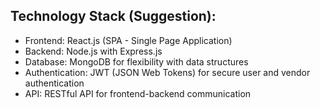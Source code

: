 ## Technology Stack (Suggestion):
* Frontend: React.js (SPA - Single Page Application)
* Backend: Node.js with Express.js
* Database: MongoDB for flexibility with data structures
* Authentication: JWT (JSON Web Tokens) for secure user and vendor authentication
* API: RESTful API for frontend-backend communication
